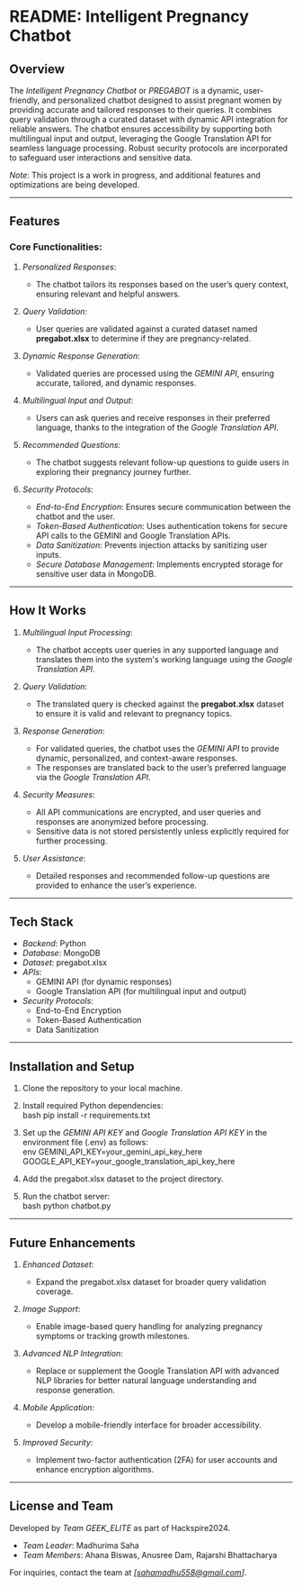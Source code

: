# README: Intelligent Pregnancy Chatbot

## Overview  

The *Intelligent Pregnancy Chatbot* or *PREGABOT* is a dynamic, user-friendly, and personalized chatbot designed to assist pregnant women by providing accurate and tailored responses to their queries. It combines query validation through a curated dataset with dynamic API integration for reliable answers. The chatbot ensures accessibility by supporting both multilingual input and output, leveraging the Google Translation API for seamless language processing. Robust security protocols are incorporated to safeguard user interactions and sensitive data.  

*Note*: This project is a work in progress, and additional features and optimizations are being developed.  

---

## Features  

### Core Functionalities:  
1. *Personalized Responses*:  
   - The chatbot tailors its responses based on the user’s query context, ensuring relevant and helpful answers.  

2. *Query Validation*:  
   - User queries are validated against a curated dataset named **pregabot.xlsx** to determine if they are pregnancy-related.  

3. *Dynamic Response Generation*:  
   - Validated queries are processed using the *GEMINI API*, ensuring accurate, tailored, and dynamic responses.  

4. *Multilingual Input and Output*:  
   - Users can ask queries and receive responses in their preferred language, thanks to the integration of the *Google Translation API*.  

5. *Recommended Questions*:  
   - The chatbot suggests relevant follow-up questions to guide users in exploring their pregnancy journey further.  

6. *Security Protocols*:  
   - *End-to-End Encryption*: Ensures secure communication between the chatbot and the user.  
   - *Token-Based Authentication*: Uses authentication tokens for secure API calls to the GEMINI and Google Translation APIs.  
   - *Data Sanitization*: Prevents injection attacks by sanitizing user inputs.  
   - *Secure Database Management*: Implements encrypted storage for sensitive user data in MongoDB.  

---

## How It Works  

1. *Multilingual Input Processing*:  
   - The chatbot accepts user queries in any supported language and translates them into the system's working language using the *Google Translation API*.  

2. *Query Validation*:  
   - The translated query is checked against the **pregabot.xlsx** dataset to ensure it is valid and relevant to pregnancy topics.  

3. *Response Generation*:  
   - For validated queries, the chatbot uses the *GEMINI API* to provide dynamic, personalized, and context-aware responses.  
   - The responses are translated back to the user’s preferred language via the *Google Translation API*.  

4. *Security Measures*:  
   - All API communications are encrypted, and user queries and responses are anonymized before processing.  
   - Sensitive data is not stored persistently unless explicitly required for further processing.  

5. *User Assistance*:  
   - Detailed responses and recommended follow-up questions are provided to enhance the user’s experience.  

---

## Tech Stack  

- *Backend*: Python  
- *Database*: MongoDB  
- *Dataset*: pregabot.xlsx  
- *APIs*:  
  - GEMINI API (for dynamic responses)  
  - Google Translation API (for multilingual input and output)  
- *Security Protocols*:  
  - End-to-End Encryption  
  - Token-Based Authentication  
  - Data Sanitization  

---

## Installation and Setup  

1. Clone the repository to your local machine.  
2. Install required Python dependencies:  
   bash
   pip install -r requirements.txt
     
3. Set up the *GEMINI API KEY* and *Google Translation API KEY* in the environment file (.env) as follows:  
   env
   GEMINI_API_KEY=your_gemini_api_key_here  
   GOOGLE_API_KEY=your_google_translation_api_key_here  
     
4. Add the pregabot.xlsx dataset to the project directory.  
5. Run the chatbot server:  
   bash
   python chatbot.py  
     

---

## Future Enhancements  

1. *Enhanced Dataset*:  
   - Expand the pregabot.xlsx dataset for broader query validation coverage.  

2. *Image Support*:  
   - Enable image-based query handling for analyzing pregnancy symptoms or tracking growth milestones.  

3. *Advanced NLP Integration*:  
   - Replace or supplement the Google Translation API with advanced NLP libraries for better natural language understanding and response generation.  

4. *Mobile Application*:  
   - Develop a mobile-friendly interface for broader accessibility.  

5. *Improved Security*:  
   - Implement two-factor authentication (2FA) for user accounts and enhance encryption algorithms.  

---

## License and Team  

Developed by *Team GEEK_ELITE* as part of Hackspire2024.  

- *Team Leader*: Madhurima Saha  
- *Team Members*: Ahana Biswas, Anusree Dam, Rajarshi Bhattacharya  

For inquiries, contact the team at *[sahamadhu558@gmail.com]*.

